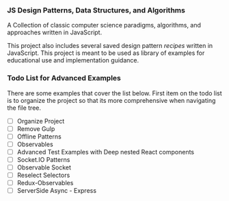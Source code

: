 ### JS Design Patterns, Data Structures, and Algorithms
A Collection of classic computer science paradigms, algorithms, and approaches written in JavaScript.

This project also includes several saved design pattern *recipes* written in JavaScript. This project is meant to be used as library of examples for educational use and implementation guidance.

### Todo List for Advanced Examples
There are some examples that cover the list below. First item on the todo list is to organize the project so that its more comprehensive when navigating the file tree.

- [ ] Organize Project
- [ ] Remove Gulp
- [ ] Offline Patterns
- [ ] Observables
- [ ] Advanced Test Examples with Deep nested React components
- [ ] Socket.IO Patterns
- [ ] Observable Socket
- [ ] Reselect Selectors
- [ ] Redux-Observables
- [ ] ServerSide Async - Express
